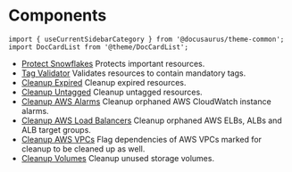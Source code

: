 # Components

```mdx-code-block
import { useCurrentSidebarCategory } from '@docusaurus/theme-common';
import DocCardList from '@theme/DocCardList';
```

- [Protect Snowflakes](protect_snowflakes.md) Protects important resources.
- [Tag Validator](tagvalidator.md) Validates resources to contain mandatory tags.
- [Cleanup Expired](cleanup_expired.md) Cleanup expired resources.
- [Cleanup Untagged](cleanup_untagged.md) Cleanup untagged resources.
- [Cleanup AWS Alarms](cleanup_aws_alarms.md) Cleanup orphaned AWS CloudWatch instance alarms.
- [Cleanup AWS Load Balancers](cleanup_aws_loadbalancers.md) Cleanup orphaned AWS ELBs, ALBs and ALB target groups.
- [Cleanup AWS VPCs](cleanup_aws_vpcs.md) Flag dependencies of AWS VPCs marked for cleanup to be cleaned up as well.
- [Cleanup Volumes](cleanup_volumes.md) Cleanup unused storage volumes.

<DocCardList items={useCurrentSidebarCategory().items}/>
